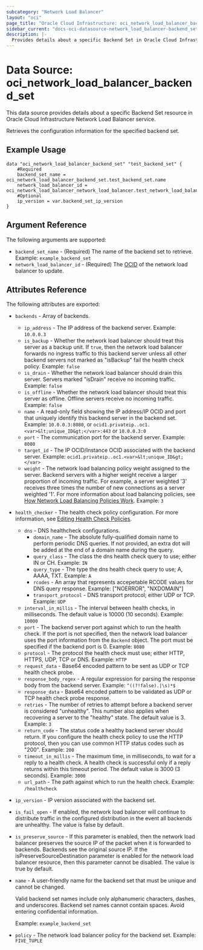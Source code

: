 ```yaml
---
subcategory: "Network Load Balancer"
layout: "oci"
page_title: "Oracle Cloud Infrastructure: oci_network_load_balancer_backend_set"
sidebar_current: "docs-oci-datasource-network_load_balancer-backend_set"
description: |-
  Provides details about a specific Backend Set in Oracle Cloud Infrastructure Network Load Balancer service
---
```


# Data Source: oci_network_load_balancer_backend_set
This data source provides details about a specific Backend Set resource in Oracle Cloud Infrastructure Network Load Balancer service.

Retrieves the configuration information for the specified backend set.

## Example Usage

```hcl
data "oci_network_load_balancer_backend_set" "test_backend_set" {
	#Required
	backend_set_name = oci_network_load_balancer_backend_set.test_backend_set.name
	network_load_balancer_id = oci_network_load_balancer_network_load_balancer.test_network_load_balancer.id
    #Optional
	ip_version = var.backend_set_ip_version
}
```

## Argument Reference

The following arguments are supported:

* `backend_set_name` - (Required) The name of the backend set to retrieve.  Example: `example_backend_set` 
* `network_load_balancer_id` - (Required) The [OCID](https://docs.cloud.oracle.com/iaas/Content/General/Concepts/identifiers.htm) of the network load balancer to update.


## Attributes Reference

The following attributes are exported:

* `backends` - Array of backends. 
    * `ip_address` - The IP address of the backend server. Example: `10.0.0.3` 
    * `is_backup` - Whether the network load balancer should treat this server as a backup unit. If `true`, then the network load balancer forwards no ingress traffic to this backend server unless all other backend servers not marked as "isBackup" fail the health check policy.  Example: `false` 
    * `is_drain` - Whether the network load balancer should drain this server. Servers marked "isDrain" receive no  incoming traffic.  Example: `false` 
    * `is_offline` - Whether the network load balancer should treat this server as offline. Offline servers receive no incoming traffic.  Example: `false` 
    * `name` - A read-only field showing the IP address/IP OCID and port that uniquely identify this backend server in the backend set.  Example: `10.0.0.3:8080`, or `ocid1.privateip..oc1.<var>&lt;unique_ID&gt;</var>:443` or `10.0.0.3:0` 
    * `port` - The communication port for the backend server.  Example: `8080` 
    * `target_id` - The IP OCID/Instance OCID associated with the backend server. Example: `ocid1.privateip..oc1.<var>&lt;unique_ID&gt;</var>` 
    * `weight` - The network load balancing policy weight assigned to the server. Backend servers with a higher weight receive a larger proportion of incoming traffic. For example, a server weighted '3' receives three times the number of new connections as a server weighted '1'. For more information about load balancing policies, see [How Network Load Balancing Policies Work](https://docs.cloud.oracle.com/iaas/Content/Balance/Reference/lbpolicies.htm).  Example: `3` 
* `health_checker` - The health check policy configuration. For more information, see [Editing Health Check Policies](https://docs.cloud.oracle.com/iaas/Content/Balance/Tasks/editinghealthcheck.htm).
	* `dns` - DNS healthcheck configurations.
		* `domain_name` - The absolute fully-qualified domain name to perform periodic DNS queries. If not provided, an extra dot will be added at the end of a domain name during the query. 
		* `query_class` - The class the dns health check query to use; either IN or CH.  Example: `IN` 
		* `query_type` - The type the dns health check query to use; A, AAAA, TXT.  Example: `A` 
		* `rcodes` - An array that represents accepetable RCODE values for DNS query response. Example: ["NOERROR", "NXDOMAIN"] 
		* `transport_protocol` - DNS transport protocol; either UDP or TCP.  Example: `UDP`
    * `interval_in_millis` - The interval between health checks, in milliseconds. The default value is 10000 (10 seconds).  Example: `10000` 
    * `port` - The backend server port against which to run the health check. If the port is not specified, then the network load balancer uses the port information from the `Backend` object. The port must be specified if the backend port is 0.  Example: `8080` 
    * `protocol` - The protocol the health check must use; either HTTP, HTTPS, UDP, TCP or DNS.  Example: `HTTP` 
    * `request_data` - Base64 encoded pattern to be sent as UDP or TCP health check probe.
    * `response_body_regex` - A regular expression for parsing the response body from the backend server.  Example: `^((?!false).|\s)*$` 
    * `response_data` - Base64 encoded pattern to be validated as UDP or TCP health check probe response.
    * `retries` - The number of retries to attempt before a backend server is considered "unhealthy". This number also applies when recovering a server to the "healthy" state. The default value is 3.  Example: `3` 
    * `return_code` - The status code a healthy backend server should return. If you configure the health check policy to use the HTTP protocol, then you can use common HTTP status codes such as "200".  Example: `200` 
    * `timeout_in_millis` - The maximum time, in milliseconds, to wait for a reply to a health check. A health check is successful only if a reply returns within this timeout period. The default value is 3000 (3 seconds).  Example: `3000` 
    * `url_path` - The path against which to run the health check.  Example: `/healthcheck`
* `ip_version` - IP version associated with the backend set.
* `is_fail_open` - If enabled, the network load balancer will continue to distribute traffic in the configured distribution in the event all backends are unhealthy. The value is false by default. 
* `is_preserve_source` - If this parameter is enabled, then the network load balancer preserves the source IP of the packet when it is forwarded to backends. Backends see the original source IP. If the isPreserveSourceDestination parameter is enabled for the network load balancer resource, then this parameter cannot be disabled. The value is true by default. 
* `name` - A user-friendly name for the backend set that must be unique and cannot be changed.

    Valid backend set names include only alphanumeric characters, dashes, and underscores. Backend set names cannot contain spaces. Avoid entering confidential information.

    Example: `example_backend_set` 
* `policy` - The network load balancer policy for the backend set.  Example: `FIVE_TUPLE` 


